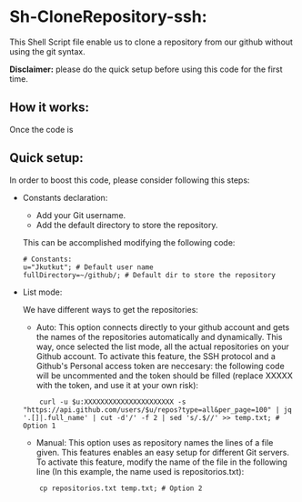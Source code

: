 # Sh-CloneRepository-ssh:

This Shell Script file enable us to clone a repository from our github without using the git syntax.

**Disclaimer:** please do the quick setup before using this code for the first time.

## How it works:

Once the code is 


## Quick setup:
In order to boost this code, please consider following this steps:
- Constants declaration:
    - Add your Git username.
    - Add the default directory to store the repository.
    
    This can be accomplished modifying the following code:

    ```
    # Constants:
    u="Jkutkut"; # Default user name
    fullDirectory=~/github/; # Default dir to store the repository
    ```
- List mode:

    We have different ways to get the repositories:
    - Auto: This option connects directly to your github account and gets the names of the repositories automatically and dynamically. This way, once selected the list mode, all the actual repositories on your Github account.
    To activate this feature, the SSH protocol and a Github's Personal access token are neccesary: the following code will be uncommented and the token should be filled (replace XXXXX with the token, and use it at your own risk):
    ```
        curl -u $u:XXXXXXXXXXXXXXXXXXXXXX -s "https://api.github.com/users/$u/repos?type=all&per_page=100" | jq '.[]|.full_name' | cut -d'/' -f 2 | sed 's/.$//' >> temp.txt; # Option 1
    ```
    - Manual: This option uses as repository names the lines of a file given. This features enables an easy setup for different Git servers.
    To activate this feature, modify the name of the file in the following line (In this example, the name used is repositorios.txt):
    ```
        cp repositorios.txt temp.txt; # Option 2
    ```